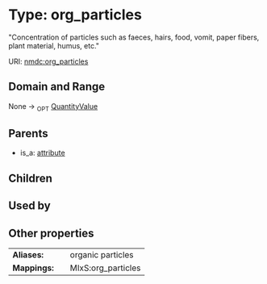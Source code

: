 
# Type: org_particles


"Concentration of particles such as faeces, hairs, food, vomit, paper fibers, plant material, humus, etc."

URI: [nmdc:org_particles](https://microbiomedata/meta/org_particles)


## Domain and Range

None ->  <sub>OPT</sub> [QuantityValue](QuantityValue.md)

## Parents

 *  is_a: [attribute](attribute.md)

## Children


## Used by


## Other properties

|  |  |  |
| --- | --- | --- |
| **Aliases:** | | organic particles |
| **Mappings:** | | MIxS:org_particles |

